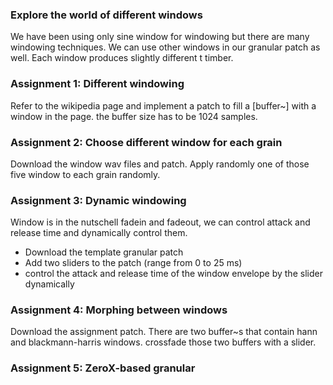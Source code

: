 ### Explore the world of different windows
We have been using only sine window for windowing but there are many windowing techniques. We can use other windows in our granular patch as well. Each window produces slightly different t timber.

### Assignment 1: Different windowing
Refer to the wikipedia page and implement a patch to fill a [buffer~] with a window in the page. the buffer size has to be 1024 samples.

### Assignment 2: Choose different window for each grain
Download the window wav files and patch.
Apply randomly one of those five window to each grain randomly.

### Assignment 3: Dynamic windowing
Window is in the nutschell fadein and fadeout, we can control attack and release time and dynamically control them.
- Download the template granular patch
- Add two sliders to the patch (range from 0 to 25 ms)
- control the attack and release time of the window envelope by the slider dynamically

### Assignment 4: Morphing between windows
Download the assignment patch.
There are two buffer~s that contain hann and blackmann-harris windows. crossfade those two buffers with a slider.  

### Assignment 5: ZeroX-based granular



